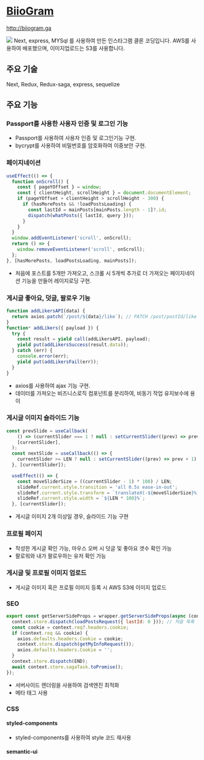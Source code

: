 # [BiioGram](http://biiogram.ga)
http://biiogram.ga  
  
<img src="https://postfiles.pstatic.net/MjAyMTAyMDJfMTcy/MDAxNjEyMjQ2OTM3MzAy.Hwb4lzjIbFDUZEKmur5bJHC55asg4OpOeE7U16HAhxkg.81ypipjv3d_nLbi2qDPP-F09aN-tkRXcNhiDcKstnEwg.GIF.bohwajung/biiogram.gif?type=w966">
Next, express, MYSql 를 사용하여 만든 인스타그램 클론 코딩입니다.  
AWS를 사용하여 배포했으며, 이미지업로드는 S3를 사용합니다.

## 주요 기술
Next, Redux, Redux-saga, express, sequelize

## 주요 기능

### Passport를 사용한 사용자 인증 및 로그인 기능
- Passport를 사용하여 사용자 인증 및 로그인기능 구현.  
- bycrypt를 사용하여 비밀번호를 암호화하여 이중보안 구현.

### 페이지네이션
```js
useEffect(() => {
  function onScroll() {
    const { pageYOffset } = window;
    const { clientHeight, scrollHeight } = document.documentElement;
    if (pageYOffset + clientHeight > scrollHeight - 300) {
      if (hasMorePosts && !loadPostsLoading) {
        const lastId = mainPosts[mainPosts.length - 1]?.id;
        dispatch(whatPosts({ lastId, query }));
      }
    }
  }
  window.addEventListener('scroll', onScroll);
  return () => {
    window.removeEventListener('scroll', onScroll);
  };
}, [hasMorePosts, loadPostsLoading, mainPosts]);
```
- 처음에 포스트를 5개만 가져오고, 스크롤 시 5개씩 추가로 더 가져오는 페이지네이션 기능을 만들어 레이지로딩 구현.

### 게시글 좋아요, 덧글, 팔로우 기능
```js
function addLikersAPI(data) {
  return axios.patch(`/post/${data}/like`); // PATCH /post/postId/like
}
function* addLikers({ payload }) {
  try {
    const result = yield call(addLikersAPI, payload);
    yield put(addLikersSuccess(result.data));
  } catch (err) {
    console.error(err);
    yield put(addLikersFail(err));
  }
}
```
- axios를 사용하여 ajax 기능 구현. 
- 데이터를 가져오는 비즈니스로직 컴포넌트를 분리하여, 비동기 작업 유지보수에 용이  

### 게시글 이미지 슬라이드 기능

```js
const prevSlide = useCallback(
    () => (currentSlider === 1 ? null : setCurrentSlider((prev) => prev - 1)),
    [currentSlider],
  );
  const nextSlide = useCallback(() => {
    currentSlider >= LEN ? null : setCurrentSlider((prev) => prev + 1);
  }, [currentSlider]);

  useEffect(() => {
    const moveSliderSize = ((currentSlider - 1) * 100) / LEN;
    slideRef.current.style.transition = 'all 0.5s ease-in-out';
    slideRef.current.style.transform = `translateX(-${moveSliderSize}%)`;
    slideRef.current.style.width = `${LEN * 100}%`;
  }, [currentSlider]);
  ```
  - 게시글 이미지 2개 이상일 경우, 슬라이드 기능 구현  

### 프로필 페이지  

- 작성한 게시글 확인 가능, 마우스 오버 시 덧글 및 좋아요 갯수 확인 가능  
- 팔로워와 내가 팔로우하는 유저 확인 가능  


### 게시글 및 프로필 이미지 업로드
- 게시글 이미지 혹은 프로필 이미지 등록 시 AWS S3에 이미지 업로드 

### SEO
```js
export const getServerSideProps = wrapper.getServerSideProps(async (context) => {
  context.store.dispatch(loadPostsRequest({ lastId: 0 })); // 처음 목록 불러오기
  const cookie = context.req?.headers.cookie;
  if (context.req && cookie) {
    axios.defaults.headers.Cookie = cookie;
    context.store.dispatch(getMyInfoRequest());
    axios.defaults.headers.Cookie = '';
  }
  context.store.dispatch(END);
  await context.store.sagaTask.toPromise();
});
```
- 서버사이드 렌더링을 사용하여 검색엔진 최적화  
- 메타 태그 사용

### CSS
#### styled-components
- styled-components를 사용하여 style 코드 재사용
#### semantic-ui
